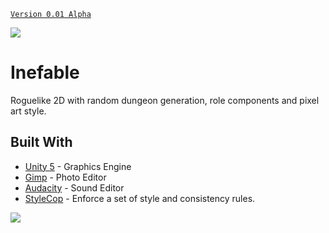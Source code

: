 [`Version 0.01 Alpha`](https://github.com/pabllopf/Game-Inefable/wiki/0.01-Alpha)

![](https://github.com/pabllopf/Game-Inefable/blob/master/Wiki/Home/TopBanner.png)
# Inefable
Roguelike 2D with random dungeon generation, role components and pixel art style.

## Built With

* [Unity 5](https://unity3d.com/) - Graphics Engine
* [Gimp](https://www.gimp.org/) - Photo Editor
* [Audacity](https://www.audacityteam.org/) - Sound Editor
* [StyleCop](https://marketplace.visualstudio.com/items?itemName=ChrisDahlberg.StyleCop) - Enforce a set of style and consistency rules.

[![](https://github.com/pabllopf/Game-Inefable/blob/master/Wiki/ReadMore/ReadMore.png)](https://github.com/pabllopf/Game-Inefable/wiki)
